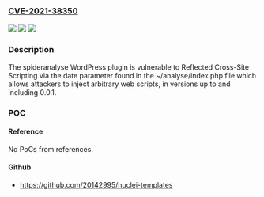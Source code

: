### [CVE-2021-38350](https://cve.mitre.org/cgi-bin/cvename.cgi?name=CVE-2021-38350)
![](https://img.shields.io/static/v1?label=Product&message=spideranalyse&color=blue)
![](https://img.shields.io/static/v1?label=Version&message=0.0.1%20%3C%3D%200.0.1%20%20&color=brighgreen)
![](https://img.shields.io/static/v1?label=Vulnerability&message=CWE-79%20Cross-site%20Scripting%20(XSS)&color=brighgreen)

### Description

The spideranalyse WordPress plugin is vulnerable to Reflected Cross-Site Scripting via the date parameter found in the ~/analyse/index.php file which allows attackers to inject arbitrary web scripts, in versions up to and including 0.0.1.

### POC

#### Reference
No PoCs from references.

#### Github
- https://github.com/20142995/nuclei-templates

